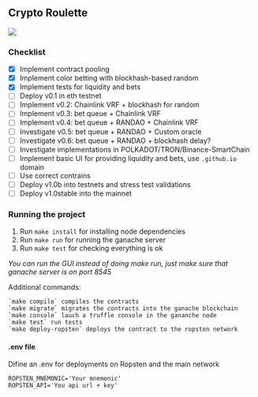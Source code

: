 Crypto Roulette
---
![](https://github.com/ivandiazwm/crypto-roulette/blob/master/preview.jpg?raw=true)

### Checklist
- [x] Implement contract pooling
- [x] Implement color betting with blockhash-based random 
- [x] Implement tests for liquidity and bets
- [ ] Deploy v0.1 in eth testnet
- [ ] Implement v0.2: Chainlink VRF + blockhash for random
- [ ] Implement v0.3: bet queue + Chainlink VRF
- [ ] Implement v0.4: bet queue + RANDAO + Chainlink VRF
- [ ] Investigate v0.5: bet queue + RANDAO + Custom oracle
- [ ] Investigate v0.6: bet queue + RANDAO + blockhash delay?
- [ ] Investigate implementations in POLKADOT/TRON/Binance-SmartChain 
- [ ] Implement basic UI for providing liquidity and bets, use `.github.io` domain
- [ ] Use correct contrains
- [ ] Deploy v1.0b into testnets and stress test validations
- [ ] Deploy v1.0stable into the mainnet

### Running the project
1. Run `make install` for installing node dependencies
2. Run `make run` for running the ganache server
2. Run `make test` for checking everything is ok

_You can run the GUI instead of doing make run, just make sure that ganache server is on port 8545_

Additional commands:
```
`make compile` compiles the contracts
`make migrate` migrates the contracts into the ganache blockchain
`make console` lauch a truffle console in the gananche node
`make test` run tests
`make deploy-ropsten` deploys the contract to the ropsten network
```
#### .env file
Difine an .env for deployments on Ropsten and the main network
```
ROPSTEN_MNEMONIC='Your mnemonic'
ROPSTEN_API='You api url + key'
```